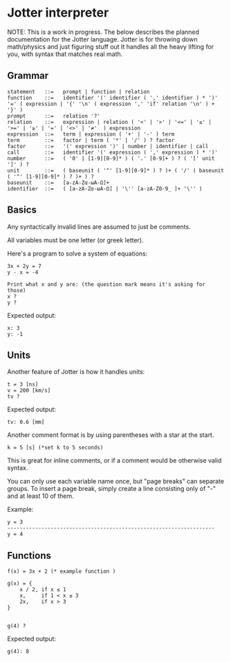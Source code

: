 # Jotter interpreter

NOTE: This is a work in progress. The below describes the planned documentation for the Jotter language.
Jotter is for throwing down math/physics and just figuring stuff out
It handles all the heavy lifting for you, with syntax that matches real math.

## Grammar

```
statement   ::=   prompt | function | relation
function    ::=   identifier '(' identifier ( ',' identifier ) * ')' '=' ( expression | '{' '\n' ( expression ',' 'if' relation '\n' ) + '}' )
prompt      ::=   relation '?'
relation    ::=   expression | relation ( '<' | '>' | '<=' | '≤' | '>=' | '≥' | '=' | '<>' | '≠'  ) expression
expression  ::=   term | expression ( '+' | '-' ) term
term        ::=   factor | term ( '*' | '/' ) ? factor
factor      ::=   '(' expression ')' | number | identifier | call
call        ::=   identifier '(' expression ( ',' expression ) * ')'
number      ::=   ( '0' | [1-9][0-9]* ) ( '.' [0-9]+ ) ? ( '[' unit ']' ) ?
unit        ::=   ( baseunit ( '^' [1-9][0-9]* ) ? )+ ( '/' ( baseunit ( '^' [1-9][0-9]* ) ? )+ ) ?
baseunit    ::=   [a-zA-Zα-ωΑ-Ω]+
identifier  ::=   ( [a-zA-Zα-ωΑ-Ω] | '\'' [a-zA-Z0-9_ ]+ '\'' )
```

## Basics

Any syntactically invalid lines are assumed to just be comments.

All variables must be one letter (or greek letter).

Here's a program to solve a system of equations:

```
3x + 2y = 7
y - x = -4

Print what x and y are: (the question mark means it's asking for those)
x ?
y ?
```

Expected output:
```
x: 3
y: -1
```

## Units

Another feature of Jotter is how it handles units:
```
t = 3 [ns]
v = 200 [km/s]
tv ?
```

Expected output:
```
tv: 0.6 [mm]
```


Another comment format is by using parentheses with a star at the start.
```
k = 5 [s] (*set k to 5 seconds)
```

This is great for inline comments, or if a comment would be otherwise valid syntax.

You can only use each variable name once, but "page breaks" can separate groups. 
To insert a page break, simply create a line consisting only of "-" and at least 10 of them.

Example:
```
y = 3
-------------------------------------------------------------------
y = 4
```

## Functions

```
f(x) = 3x + 2 (* example function )

g(x) = {
    x / 2, if x ≤ 1
    x,     if 1 < x ≤ 3
    2x,    if x > 3
}


g(4) ? 
```

Expected output:
```
g(4): 8
```


